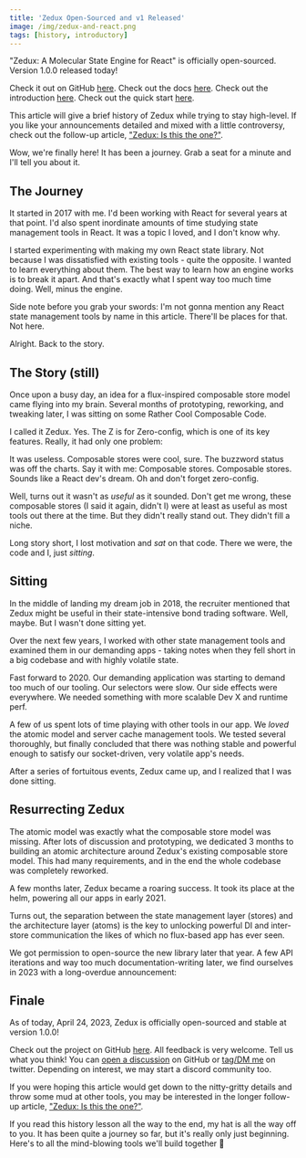 ```yaml
---
title: 'Zedux Open-Sourced and v1 Released'
image: /img/zedux-and-react.png
tags: [history, introductory]
---
```


"Zedux: A Molecular State Engine for React" is officially open-sourced. Version 1.0.0 released today!

Check it out on GitHub [here](https://github.com/Omnistac/zedux). Check out the docs [here](https://omnistac.github.io/zedux/). Check out the introduction [here](https://omnistac.github.io/zedux/docs/about/introduction). Check out the quick start [here](https://omnistac.github.io/zedux/docs/walkthrough/quick-start).

This article will give a brief history of Zedux while trying to stay high-level. If you like your announcements detailed and mixed with a little controversy, check out the follow-up article, ["Zedux: Is this the one?"](https://omnistac.github.io/zedux/blog/zedux-is-this-the-one).

Wow, we're finally here! It has been a journey. Grab a seat for a minute and I'll tell you about it.

## The Journey

It started in 2017 with me. I'd been working with React for several years at that point. I'd also spent inordinate amounts of time studying state management tools in React. It was a topic I loved, and I don't know why.

I started experimenting with making my own React state library. Not because I was dissatisfied with existing tools - quite the opposite. I wanted to learn everything about them. The best way to learn how an engine works is to break it apart. And that's exactly what I spent way too much time doing. Well, minus the engine.

Side note before you grab your swords: I'm not gonna mention any React state management tools by name in this article. There'll be places for that. Not here.

Alright. Back to the story.

## The Story (still)

Once upon a busy day, an idea for a flux-inspired composable store model came flying into my brain. Several months of prototyping, reworking, and tweaking later, I was sitting on some Rather Cool Composable Code.

I called it Zedux. Yes. The Z is for Zero-config, which is one of its key features. Really, it had only one problem:

It was useless. Composable stores were cool, sure. The buzzword status was off the charts. Say it with me: Composable stores. Composable stores. Sounds like a React dev's dream. Oh and don't forget zero-config.

Well, turns out it wasn't as _useful_ as it sounded. Don't get me wrong, these composable stores (I said it again, didn't I) were at least as useful as most tools out there at the time. But they didn't really stand out. They didn't fill a niche.

Long story short, I lost motivation and _sat_ on that code. There we were, the code and I, just _sitting_.

## Sitting

In the middle of landing my dream job in 2018, the recruiter mentioned that Zedux might be useful in their state-intensive bond trading software. Well, maybe. But I wasn't done sitting yet.

Over the next few years, I worked with other state management tools and examined them in our demanding apps - taking notes when they fell short in a big codebase and with highly volatile state.

Fast forward to 2020. Our demanding application was starting to demand too much of our tooling. Our selectors were slow. Our side effects were everywhere. We needed something with more scalable Dev X and runtime perf.

A few of us spent lots of time playing with other tools in our app. We _loved_ the atomic model and server cache management tools. We tested several thoroughly, but finally concluded that there was nothing stable and powerful enough to satisfy our socket-driven, very volatile app's needs.

After a series of fortuitous events, Zedux came up, and I realized that I was done sitting.

## Resurrecting Zedux

The atomic model was exactly what the composable store model was missing. After lots of discussion and prototyping, we dedicated 3 months to building an atomic architecture around Zedux's existing composable store model. This had many requirements, and in the end the whole codebase was completely reworked.

A few months later, Zedux became a roaring success. It took its place at the helm, powering all our apps in early 2021.

Turns out, the separation between the state management layer (stores) and the architecture layer (atoms) is the key to unlocking powerful DI and inter-store communication the likes of which no flux-based app has ever seen.

We got permission to open-source the new library later that year. A few API iterations and way too much documentation-writing later, we find ourselves in 2023 with a long-overdue announcement:

## Finale

As of today, April 24, 2023, Zedux is officially open-sourced and stable at version 1.0.0!

Check out the project on GitHub [here](https://github.com/Omnistac/zedux). All feedback is very welcome. Tell us what you think! You can [open a discussion](https://github.com/Omnistac/zedux/discussions) on GitHub or [tag/DM me](https://twitter.com/josh_claunch) on twitter. Depending on interest, we may start a discord community too.

If you were hoping this article would get down to the nitty-gritty details and throw some mud at other tools, you may be interested in the longer follow-up article, ["Zedux: Is this the one?"](https://omnistac.github.io/zedux/blog/zedux-is-this-the-one).

If you read this history lesson all the way to the end, my hat is all the way off to you. It has been quite a journey so far, but it's really only just beginning. Here's to all the mind-blowing tools we'll build together 🥂
